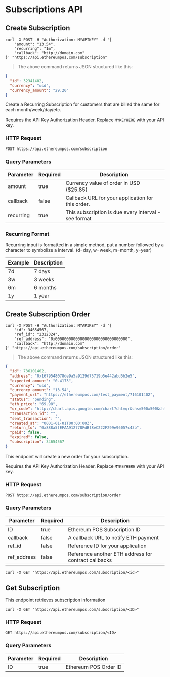 
# Subscriptions API

## Create Subscription


```shell
curl -X POST -H "Authorization: MYAPIKEY" -d '{
    "amount": "13.54",
    "recurring": "1m",
    "callback": "http://domain.com"
}' "https://api.ethereumpos.com/subscription"
```


> The above command returns JSON structured like this:

```json
{
  "id": 32341402,
  "currency": "usd",
  "currency_amount": "29.20"
}
```

Create a Recurring Subscription for customers that are billed the same for each month/week/day/etc.

<aside class="warning">
Requires the API Key Authorization Header. Replace <code>MYKEYHERE</code> with your API key.
</aside>

### HTTP Request

`POST https://api.ethereumpos.com/subscription`

### Query Parameters

Parameter | Required | Description
--------- | ------- | -----------
amount | true | Currency value of order in USD ($25.85)
callback | false | Callback URL for your application for this order.
recurring | true | This subscription is due every interval - see format

### Recurring Format
Recurring input is formatted in a simple method, put a number followed by a character to symbolize a interval. 
(d=day, w=week, m=month, y=year)
 
Example  | Description
-------- | -----------
7d | 7 days
3w | 3 weeks
6m | 6 months
1y | 1 year



## Create Subscription Order

```shell
curl -X POST -H "Authorization: MYAPIKEY" -d '{
    "id": 34654567,
    "ref_id": "2312324",
    "ref_address": "0x00000000000000000000000000000000",
    "callback": "http://domain.com"
}' "https://api.ethereumpos.com/subscription/order"
```

> The above command returns JSON structured like this:

```json
{
  "id": 736101402,
  "address": "0x1679548078de9a5a9129d75719b5e442abd5b2e5",
  "expected_amount": "0.4173",
  "currency": "usd",
  "currency_amount": "13.54",
  "payment_url": "https://ethereumpos.com/test_payment/716101402",
  "status": "pending",
  "eth_price": "69.98",
  "qr_code": "http://chart.apis.google.com/chart?cht=qr&chs=500x500&chl=ethereum%3A0x1679548078de9a5a9129d75719b5e442abd5b2e5&chld=H|0",
  "transaction_id": "",
  "sent_transaction": "",
  "created_at": "0001-01-01T00:00:00Z",
  "return_to": "0x888a5fEFAA912778FdBf8eC222F299e96057c43b",
  "paid": false,
  "expired": false,
  "subscription": 34654567
}
```

This endpoint will create a new order for your subscription. 

<aside class="warning">
Requires the API Key Authorization Header. Replace <code>MYKEYHERE</code> with your API key.
</aside>

### HTTP Request

`POST https://api.ethereumpos.com/subscription/order`

### Query Parameters

Parameter | Required | Description
--------- | ------- | -----------
ID | true | Ethereum POS Subscription ID
callback | false | A callback URL to notify ETH payment
ref_id | false | Reference ID for your application
ref_address | false | Reference another ETH address for contract callbacks

```shell
curl -X GET "https://api.ethereumpos.com/subscription/<id>"
```




## Get Subscription

This endpoint retrieves subscription information

```shell
curl -X GET "https://api.ethereumpos.com/subscription/<ID>"
```

### HTTP Request

`GET https://api.ethereumpos.com/subscription/<ID>`

### Query Parameters

Parameter | Required | Description
--------- | ------- | -----------
ID | true | Ethereum POS Order ID

